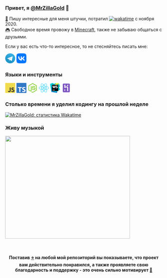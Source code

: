 ### Привет, я [@MrZillaGold](https://MrZillaGold.github.io/) 👋

<a href="https://open.spotify.com/album/1gIinCyT0G7g8XtI34Y5QD">🔮</a> Пишу интересные для меня штучки, потратил [![wakatime](https://wakatime.com/badge/user/cdf5e860-8386-446c-a663-af5ee7e2b4f4.svg)](https://wakatime.com/@cdf5e860-8386-446c-a663-af5ee7e2b4f4) с ноября 2020.
<br>
<a href="https://open.spotify.com/album/18SQBnh6bYiDaO5pvpeAzb">🎮</a> Свободное время провожу в [Minecraft](https://minecraft.net/), также не забываю общаться с друзьями. 

Если у вас есть что-то интересное, то не стесняйтесь писать мне:

<code><a href="https://t.me/mrzillagold"><img height="32" width="32" src="https://github.com/MrZillaGold/MrZillaGold/raw/master/icons/Telegram.png"></a></code> 
<code><a href="https://vk.com/id233731786"><img height="32" width="32" src="https://github.com/MrZillaGold/MrZillaGold/raw/master/icons/VK.png"></a></code> 

### Языки и инструменты
<code><img height="32" width="32" src="https://github.com/MrZillaGold/MrZillaGold/raw/master/icons/JavaScript.png"></code> 
<code><img height="32" width="32" src="https://github.com/MrZillaGold/MrZillaGold/raw/master/icons/TypeScript.png"></code>
<code><img height="32" width="32" src="https://github.com/MrZillaGold/MrZillaGold/raw/master/icons/NodeJS.png"></code> 
<code><img height="32" width="32" src="https://github.com/MrZillaGold/MrZillaGold/raw/master/icons/React.png"></code>
<code><img width="32" height="32" src="https://github.com/MrZillaGold/MrZillaGold/raw/master/icons/WebStorm.png"></code> 
<code><img width="32" height="32" src="https://github.com/MrZillaGold/MrZillaGold/raw/master/icons/Heroku.png"></code>

### Столько времени я уделил кодингу на прошлой неделе
<a href="https://wakatime.com/@MrZillaGold">
    <img src="https://github-readme-stats.vercel.app/api/wakatime?username=MrZillaGold" alt="MrZillaGold: статистика Wakatime"></code>
</a>

### Живу музыкой

<a href="https://open.spotify.com/user/jgul8bqe2pdqfe7xkxldqis2w">
    <img width="400" height="330" src="https://spotify-recently-played-readme.vercel.app/api?user=jgul8bqe2pdqfe7xkxldqis2w">
</a>
<br>
<br>
<br>
<p align="center">
  <b>
  Поставив <a href="https://open.spotify.com/album/5CEcwEyL9wMG4TygYNTFgw">⭐</a> на любой мой репозиторий вы показываете, что проект вам действительно понравился, а также проявляете свою благодарность и поддержку - это очень сильно мотивирует <a href="https://open.spotify.com/album/4c3abhGJq3DPYXE2zlGl7B">🥰</a>
  </b>
</p>
